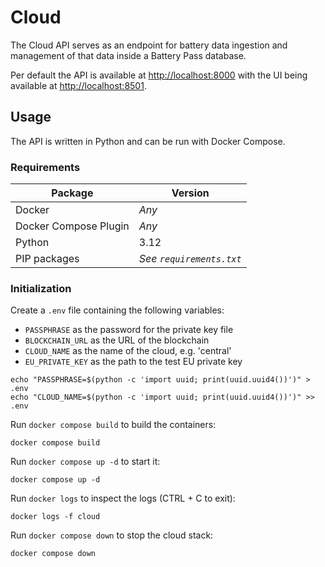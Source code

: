 # Cloud

The Cloud API serves as an endpoint for battery data ingestion 
and management of that data inside a Battery Pass database.

Per default the API is available at [http://localhost:8000](http://localhost:8000)
with the UI being available at [http://localhost:8501](http://localhost:8501).

## Usage

The API is written in Python and can be run with Docker Compose.

### Requirements

| Package               | Version                  |
|-----------------------|--------------------------|
| Docker                | *Any*                    |
| Docker Compose Plugin | *Any*                    |
| Python                | 3.12                     |
| PIP packages          | *See `requirements.txt`* |

### Initialization

Create a `.env` file containing the following variables:

- `PASSPHRASE` as the password for the private key file
- `BLOCKCHAIN_URL` as the URL of the blockchain
- `CLOUD_NAME` as the name of the cloud, e.g. 'central'
- `EU_PRIVATE_KEY` as the path to the test EU private key

```shell
echo "PASSPHRASE=$(python -c 'import uuid; print(uuid.uuid4())')" > .env
echo "CLOUD_NAME=$(python -c 'import uuid; print(uuid.uuid4())')" >> .env
```

Run `docker compose build` to build the containers:

```shell
docker compose build
```

Run `docker compose up -d` to start it:

```shell
docker compose up -d
```

Run `docker logs` to inspect the logs (CTRL + C to exit):

```shell
docker logs -f cloud
```

Run `docker compose down` to stop the cloud stack:
```shell
docker compose down
```